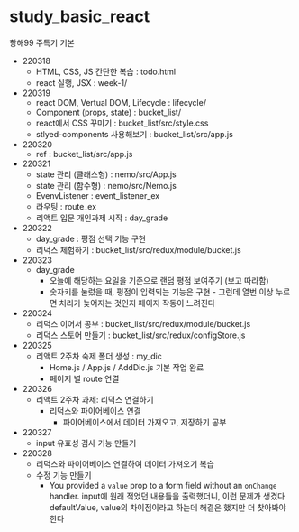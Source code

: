 # study_basic_react

항해99 주특기 기본

- 220318
  - HTML, CSS, JS 간단한 복습 : todo.html
  - react 실행, JSX : week-1/
- 220319
  - react DOM, Vertual DOM, Lifecycle : lifecycle/
  - Component (props, state) : bucket_list/
  - react에서 CSS 꾸미기 : bucket_list/src/style.css
  - stlyed-components 사용해보기 : bucket_list/src/app.js
- 220320
  - ref : bucket_list/src/app.js
- 220321
  - state 관리 (클래스형) : nemo/src/App.js
  - state 관리 (함수형) : nemo/src/Nemo.js
  - EvenvListener : event_listener_ex
  - 라우팅 : route_ex
  - 리액트 입문 개인과제 시작 : day_grade
- 220322
  - day_grade : 평점 선택 기능 구현
  - 리덕스 체험하기 : bucket_list/src/redux/module/bucket.js
- 220323
  - day_grade
    - 오늘에 해당하는 요일을 기준으로 랜덤 평점 보여주기 (보고 따라함)
    - 숫자키를 눌렀을 때, 평점이 입력되는 기능은 구현 - 그런데 열번 이상 누르면 처리가 늦어지는 것인지 페이지 작동이 느려진다
- 220324
  - 리덕스 이어서 공부 : bucket_list/src/redux/module/bucket.js
  - 리덕스 스토어 만들기 : bucket_list/src/redux/configStore.js
- 220325
  - 리액트 2주차 숙제 폴더 생성 : my_dic
    - Home.js / App.js / AddDic.js 기본 작업 완료
    - 페이지 별 route 연결
- 220326
  - 리액트 2주차 과제: 리덕스 연결하기
    - 리덕스와 파이어베이스 연결
      - 파이어베이스에서 데이터 가져오고, 저장하기 공부
- 220327
  - input 유효성 검사 기능 만들기
- 220328
  - 리덕스와 파이어베이스 연결하여 데이터 가져오기 복습
  - 수정 기능 만들기
    - You provided a `value` prop to a form field without an `onChange` handler.
      input에 원래 적었던 내용들을 출력했더니, 이런 문제가 생겼다
      defaultValue, value의 차이점이라고 하는데 해결은 했지만 더 찾아봐야한다

